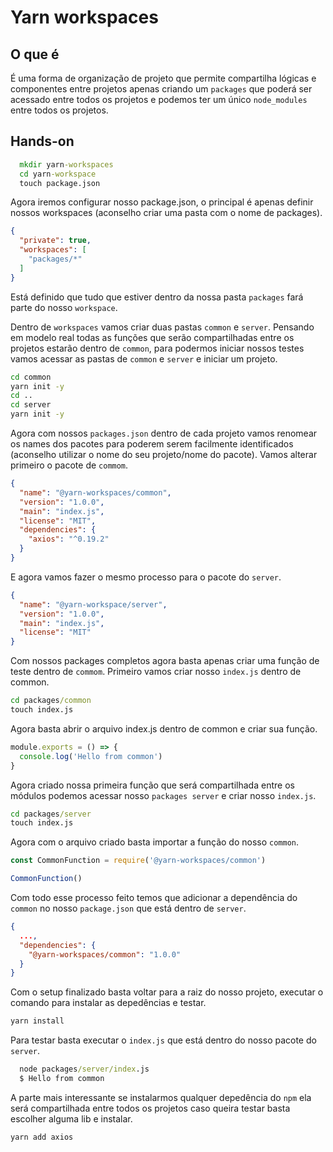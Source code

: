 # Yarn workspaces

## O que é

É uma forma de organização de projeto que permite compartilha lógicas e componentes entre projetos apenas criando um `packages` que poderá ser acessado entre todos os projetos e podemos ter um único `node_modules` entre todos os projetos.

## Hands-on

```cmd
  mkdir yarn-workspaces
  cd yarn-workspace
  touch package.json
```

Agora iremos configurar nosso package.json, o principal é apenas definir nossos workspaces (aconselho criar uma pasta com o nome de packages).

```json
{
  "private": true,
  "workspaces": [
    "packages/*"
  ]
}
```

Está definido que tudo que estiver dentro da nossa pasta `packages` fará parte do nosso `workspace`.

Dentro de `workspaces` vamos criar duas pastas `common` e `server`. Pensando em modelo real todas as funções que serão compartilhadas entre os projetos estarão dentro de `common`, para podermos iniciar nossos testes vamos acessar as pastas de `common` e `server` e iniciar um projeto.

```cmd
cd common
yarn init -y
cd ..
cd server
yarn init -y
```

Agora com nossos `packages.json` dentro de cada projeto vamos renomear os names dos pacotes para poderem serem facilmente identificados (aconselho utilizar o nome do seu projeto/nome do pacote). Vamos alterar primeiro o pacote de `commom`.


```json
{
  "name": "@yarn-workspaces/common",
  "version": "1.0.0",
  "main": "index.js",
  "license": "MIT",
  "dependencies": {
    "axios": "^0.19.2"
  }
}
```

E agora vamos fazer o mesmo processo para o pacote do `server`.

```json
{
  "name": "@yarn-workspace/server",
  "version": "1.0.0",
  "main": "index.js",
  "license": "MIT"
}
```

Com nossos packages completos agora basta apenas criar uma função de teste dentro de `commom`. Primeiro vamos criar nosso `index.js` dentro de common.

```cmd
cd packages/common
touch index.js
```

Agora basta abrir o arquivo index.js dentro de common e criar sua função.

```js
module.exports = () => {
  console.log('Hello from common')
}
```

Agora criado nossa primeira função que será compartilhada entre os módulos podemos acessar nosso `packages server` e criar nosso `index.js`.

```cmd
cd packages/server
touch index.js
```

Agora com o arquivo criado basta importar a função do nosso `common`.

```js
const CommonFunction = require('@yarn-workspaces/common')

CommonFunction()
```

Com todo esse processo feito temos que adicionar a dependência do `common` no nosso `package.json` que está dentro de `server`.

```json
{
  ...,
  "dependencies": {
    "@yarn-workspaces/common": "1.0.0"
  }
}
```

Com o setup finalizado basta voltar para a raiz do nosso projeto, executar o comando para instalar as depedências e testar.

```cmd
yarn install
```

Para testar basta executar o `index.js` que está dentro do nosso pacote do `server`.

```cmd
  node packages/server/index.js
  $ Hello from common
```

A parte mais interessante se instalarmos qualquer depedência do `npm` ela será compartilhada entre todos os projetos caso queira testar basta escolher alguma lib e instalar.

```cmd
yarn add axios
```
